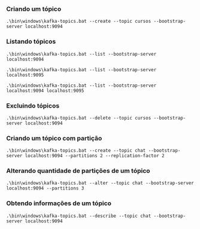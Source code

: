 ### Criando um tópico
```
.\bin\windows\kafka-topics.bat --create --topic cursos --bootstrap-server localhost:9094
```

### Listando tópicos
```
.\bin\windows\kafka-topics.bat --list --bootstrap-server localhost:9094
```

```
.\bin\windows\kafka-topics.bat --list --bootstrap-server localhost:9095
```

```
.\bin\windows\kafka-topics.bat --list --bootstrap-server localhost:9094 localhost:9095
```

### Excluindo tópicos
```
.\bin\windows\kafka-topics.bat --delete --topic cursos --bootstrap-server localhost:9094
```

### Criando um tópico com partição
```
.\bin\windows\kafka-topics.bat --create --topic chat --bootstrap-server localhost:9094 --partitions 2 --replication-factor 2
```

### Alterando quantidade de partições de um tópico
```
.\bin\windows\kafka-topics.bat --alter --topic chat --bootstrap-server localhost:9094 --partitions 3
```

### Obtendo informações de um tópico
```
.\bin\windows\kafka-topics.bat --describe --topic chat --bootstrap-server localhost:9094
```
